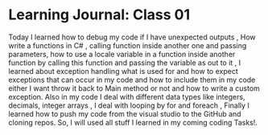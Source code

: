 # Learning Journal: Class 01

Today I learned how to debug my code if I have unexpected outputs , How write a functions in C# , calling function inside another one and passing parameters, how to use a locale variable in a function inside another function by calling this function and passing the variable as out to it , I learned about exception handling  what is used for and how to expect  exceptions that can occur in my code and how to include them in my code either I want throw it back to Main method or not and how to write a custom exception. Also in my code I deal with different data types like integers, decimals, integer arrays , I deal with looping by for and foreach , Finally I learned how to push my code from the visual studio to the GitHub and cloning repos. So, I will used all stuff I learned in my coming coding Tasks!.
